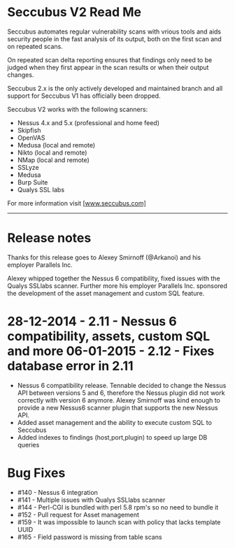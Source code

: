 Seccubus V2 Read Me
===================
Seccubus automates regular vulnerability scans with vrious tools and aids 
security people in the fast analysis of its output, both on the first scan and 
on repeated scans.

On repeated scan delta reporting ensures that findings only need to be judged 
when they first appear in the scan results or when their output changes.

Seccubus 2.x is the only actively developed and maintained branch and all support 
for Seccubus V1 has officially been dropped. 

Seccubus V2 works with the following scanners:
* Nessus 4.x and 5.x (professional and home feed)
* Skipfish
* OpenVAS
* Medusa (local and remote)
* Nikto (local and remote)
* NMap (local and remote)
* SSLyze
* Medusa
* Burp Suite
* Qualys SSL labs

For more information visit [www.seccubus.com]

---

Release notes
=============
Thanks for this release goes to Alexey Smirnoff (@Arkanoi) and his employer Parallels Inc.

Alexey whipped together the Nessus 6 compatibility, fixed issues with the Qualys SSLlabs scanner.
Further more his employer Parallels Inc. sponsored the development of the asset management and custom
SQL feature.

28-12-2014 - 2.11 - Nessus 6 compatibility, assets, custom SQL and more
06-01-2015 - 2.12 - Fixes database error in 2.11
======================================
* Nessus 6 compatibility release. Tennable decided to change the Nessus API between 
versions 5 and 6, therefore the Nessus plugin did not work correctly with version 6 
anymore. Alexey Smirnoff was kind enough to provide a new Nessus6 scanner plugin that
supports the new Nessus API.
* Added asset management and the ability to execute custom SQL to Seccubus
* Added indexes to findings (host,port,plugin) to speed up large DB queries

Bug Fixes
============================================
* #140 - Nessus 6 integration
* #141 - Multiple issues with Qualys SSLlabs scanner
* #144 - Perl-CGI is bundled with perl 5.8 rpm's so no need to bundle it
* #152 - Pull request for Asset management
* #159 - It was impossible to launch scan with policy that lacks template UUID
* #165 - Field password is missing from table scans
